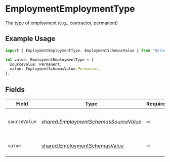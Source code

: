# EmploymentEmploymentType

The type of employment (e.g., contractor, permanent)

## Example Usage

```typescript
import { EmploymentEmploymentType, EmploymentSchemasValue } from "@stackone/stackone-client-ts/sdk/models/shared";

let value: EmploymentEmploymentType = {
  sourceValue: Permanent,
  value: EmploymentSchemasValue.Permanent,
};
```

## Fields

| Field                                                                                 | Type                                                                                  | Required                                                                              | Description                                                                           | Example                                                                               |
| ------------------------------------------------------------------------------------- | ------------------------------------------------------------------------------------- | ------------------------------------------------------------------------------------- | ------------------------------------------------------------------------------------- | ------------------------------------------------------------------------------------- |
| `sourceValue`                                                                         | *shared.EmploymentSchemasSourceValue*                                                 | :heavy_minus_sign:                                                                    | The source value of the employment type.                                              | Permanent                                                                             |
| `value`                                                                               | [shared.EmploymentSchemasValue](../../../sdk/models/shared/employmentschemasvalue.md) | :heavy_minus_sign:                                                                    | The type of the employment.                                                           | permanent                                                                             |